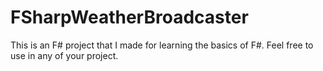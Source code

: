 # FSharpWeatherBroadcaster
This is an F# project that I made for learning the basics of F#. Feel free to use in any of your project. 
